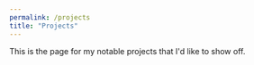 ```yaml
---
permalink: /projects
title: "Projects"
---
```


This is the page for my notable projects that I'd like to show off.

